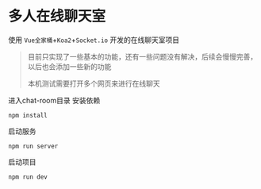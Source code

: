 # 多人在线聊天室

使用 `Vue全家桶`+`Koa2`+`Socket.io` 开发的在线聊天室项目

> 目前只实现了一些基本的功能，还有一些问题没有解决，后续会慢慢完善，以后也会添加一些新的功能
>
> 本机测试需要打开多个网页来进行在线聊天

进入chat-room目录 安装依赖

`npm install`

启动服务

`npm run server`

启动项目

`npm run dev`
